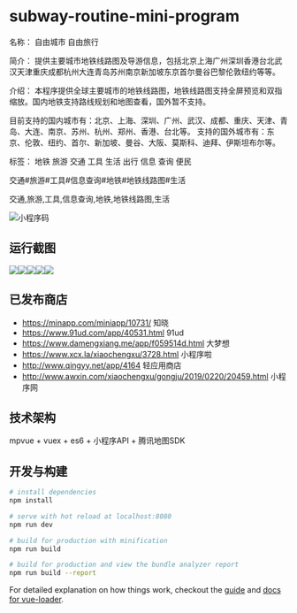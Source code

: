 # subway-routine-mini-program

名称：
自由城市 自由旅行

简介：
提供主要城市地铁线路图及导游信息，包括北京上海广州深圳香港台北武汉天津重庆成都杭州大连青岛苏州南京新加坡东京首尔曼谷巴黎伦敦纽约等等。

介绍：
本程序提供全球主要城市的地铁线路图，地铁线路图支持全屏预览和双指缩放。国内地铁支持路线规划和地图查看，国外暂不支持。

目前支持的国内城市有：北京、上海、深圳、广州、武汉、成都、重庆、天津、青岛、大连、南京、苏州、杭州、郑州、香港、台北等。
支持的国外城市有：东京、伦敦、纽约、首尔、新加坡、曼谷、大阪、莫斯科、迪拜、伊斯坦布尔等。

标签：
地铁 旅游 交通 工具 生活 出行 信息 查询 便民

交通#旅游#工具#信息查询#地铁#地铁线路图#生活

交通,旅游,工具,信息查询,地铁,地铁线路图,生活

![小程序码](https://i.loli.net/2019/02/14/5c654bbce124c.jpg)
<!-- ![小程序二维码](https://i.loli.net/2019/02/14/5c654be53c85b.jpg) -->

## 运行截图

![](https://i.loli.net/2019/03/21/5c93747056a3c.png)![](https://i.loli.net/2019/03/21/5c93747133201.png)![](https://i.loli.net/2019/03/21/5c9374781aab1.png)![](https://i.loli.net/2019/03/21/5c93747578e8c.png)![](https://i.loli.net/2019/03/21/5c937472bc14f.png)


## 已发布商店

- https://minapp.com/miniapp/10731/ 知晓
- https://www.91ud.com/app/40531.html 91ud
- https://www.damengxiang.me/app/f059514d.html 大梦想
- https://www.xcx.la/xiaochengxu/3728.html 小程序啦
- http://www.qingyy.net/app/4164 轻应用商店
- http://www.awxin.com/xiaochengxu/gongju/2019/0220/20459.html 小程序网

## 技术架构

mpvue + vuex + es6 + 小程序API + 腾讯地图SDK

## 开发与构建

``` bash
# install dependencies
npm install

# serve with hot reload at localhost:8080
npm run dev

# build for production with minification
npm run build

# build for production and view the bundle analyzer report
npm run build --report
```

For detailed explanation on how things work, checkout the [guide](http://vuejs-templates.github.io/webpack/) and [docs for vue-loader](http://vuejs.github.io/vue-loader).
